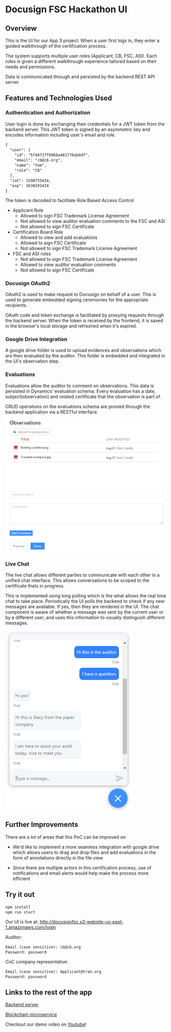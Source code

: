 # Docusign FSC Hackathon UI

## Overview

This is the UI for our App 3 project. When a user first logs in, they enter a guided walkthrough of the certification process.

The system supports multiple user roles (Applicant, CB, FSC, ASI). Each roles is given a different walkthrough experience tailored based on their needs and permissions.

Data is communicated through and persisted by the backend REST API server

## Features and Technologies Used

### Authentication and Authorization

User login is done by exchanging their credentials for a JWT token from the backend server. This JWT token is signed by an asymmetric key and encodes information including user's email and role.

```
{
  "user": {
    "id": "5f48737f8968a481770ab4df",
    "email": "cb@cb.org",
    "name": "Tom",
    "role": "CB"
  },
  "iat": 1598755434,
  "exp": 1630291434
}
```

The token is decoded to facilitate Role Based Access Control

- Applicant Role
  - Allowed to sign FSC Trademark License Agreement
  - Not allowed to view auditor evaluation comments to the FSC and ASI
  - Not allowed to sign FSC Certificate
- Certification Board Role
  - Allowed to view and add evaluations
  - Allowed to sign FSC Certificate
  - Not allowed to sign FSC Trademark License Agreement
- FSC and ASI roles
  - Not allowed to sign FSC Trademark License Agreement
  - Allowed to view auditor evaluation comments
  - Not allowed to sign FSC Certificate

### Docusign OAuth2

OAuth2 is used to make request to Docusign on behalf of a user. This is used to generate embedded signing ceremonies for the appropriate recipients.

OAuth code and token exchange is facilitated by proxying requests through the backend server. When the token is received by the frontend, it is saved in the browser's local storage and refreshed when it's expired.

### Google Drive Integration

A google drive folder is used to upload evidences and observations which are then evaluated by the auditor. This folder is embedded and integrated in the UI's observation step.

### Evaluations

Evaluations allow the auditor to comment on observations. This data is persisted in Dynamics' evaluation schema. Every evaluation has a date, subject(observation) and related certificate that the observation is part of.

CRUD operations on the evaluations schema are proxied through the backend application via a RESTful interface.

![Observations](imgs/observations.png)

### Live Chat

The live chat allows different parties to communicate with each other in a unified chat interface. This allows conversations to be scoped to the certificate thats in progress.

This is implemented using long polling which is the what allows the real time chat to take place. Periodically the UI polls the backend to check if any new messages are available. If yes, then they are rendered in the UI. The chat component is aware of whether a message was sent by the current user or by a different user, and uses this information to visually distinguish different messages.

![Live Chat](imgs/live_chat.png)

## Further Improvements

There are a lot of areas that this PoC can be improved on

- We'd like to implement a more seamless integration with google drive which allows users to drag and drop files and add evaluations in the form of annotations directly in the file view

- Since there are multiple actors in this certification process, use of notifications and email alerts would help make the process more efficient

## Try it out

```
npm install
npm run start
```

Our UI is live at: http://docusignfsc.s3-website-us-east-1.amazonaws.com/login

Auditor:

```
Email (case sensitive): cb@cb.org
Password: password
```

CoC company representative:

```
Email (case sensitive): Applicant@tree.org
Password: password
```

## Links to the rest of the app

[Backend server](https://github.com/axcasella/docusign_fsc_server)

[Blockchain microservice](https://github.com/axcasella/fsc_blockchain_microservice)

Checkout our demo video on [Youtube](https://www.youtube.com/watch?v=NoS7zAkZ2Gc&feature=youtu.be)!
